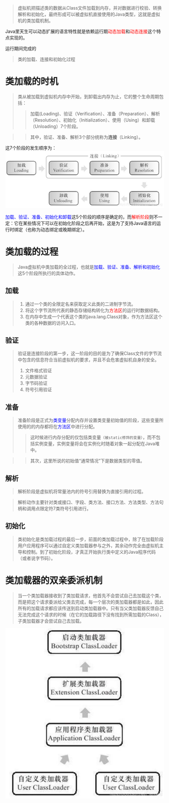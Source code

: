 
> 虚拟机把描述类的数据从Class文件加载到内存，并对数据进行校验、转换解析和初始化，最终形成可以被虚拟机直接使用的Java类型，这就是虚拟机的类加载机制。

Java里天生可以动态扩展的语言特性就是依赖运行期<font color=red>动态加载</font>和<font color=red>动态连接</font>这个特点实现的。

运行期间完成的
> 类的加载、连接和初始化过程
# 类加载的时机
> 类从被加载到虚拟机内存中开始，到卸载出内存为止，它的整个生命周期包括：
>> 加载(Loading)、验证（Verification）、准备（Preparation）、解析（Resolution）、初始化（Initialization）、使用（Using）和卸载（Unloading）7个阶段。

>> 其中，验证、准备、解析3个部分统称为**连接**（Linking）。

这7个阶段的发生顺序为：
![](image/jvm-class-load-tipe.jpeg)

<font color=blue>加载、验证、准备、初始化和卸载</font>这5个阶段的顺序是确定的，而<font color=red>解析阶段</font>则不一定：它在某些情况下可以在初始化阶段之后再开始，这是为了支持Java语言的运行时绑定（也称为动态绑定或晚期绑定）。

# 类加载的过程
> Java虚拟机中类加载的全过程，也就是<font color=blue>加载、验证、准备、解析和初始化</font>这5个阶段所执行的具体动作。
## 加载
> 1. 通过一个类的全限定名来获取定义此类的二进制字节流。
> 2. 将这个字节流所代表的静态存储结构转化为<font color=red>方法区</font>的运行时数据结构。
> 2. 在内存中生成一个代表这个类的java.lang.Class对象，作为方法区这个类的各种数据的访问入口。
## 验证
> 验证是连接阶段的第一步，这一阶段的目的是为了确保Class文件的字节流中包含的信息符合当前虚拟机的要求，并且不会危害虚拟机自身的安全。
> 1. 文件格式验证
> 2. 元数据验证
> 3. 字节码验证
> 4. 符号引用验证
## 准备
> 准备阶段是正式为<font color=blue>类变量</font>分配内存并设置类变量初始值的阶段，这些变量所使用的的内存都将在<font color=blue>方法区</font>中进行分配。
>>这时候进行内存分配的仅包括类变量`（被static修饰的变量）`，而不包括实例变量，实例变量将会在实例化时随着对象一起分配在Java堆中。

>>其次，这里所说的初始值“通常情况”下是数据类型的零值。

## 解析
> 解析阶段是虚拟机将常量池内的符号引用替换为直接引用的过程。

> 解析动作主要针对类或接口、字段、类方法、接口方法、方法类型、方法句柄和调用点限定符7类符号引用进行。
## 初始化
> 类初始化是类加载过程的最后一步，前面的类加载过程中，除了在加载阶段用户应用程序可以通过自定义类加载器参与之外，其余动作完全由虚拟机主导和控制。到了初始化阶段，才真正开始执行类中定义的Java程序代码（或者说字节码）。

# 类加载器的双亲委派机制
> 当一个类加载器接收到了类加载请求，他首先不会尝试自己去加载这个类，而是把这个请求委派给父类去完成，每一个层次的类加载器都是如此，因此所有的加载请求都应该传送到启动类加载器中。只有当父类加载器反馈自己无法完成这个请求的时候（在它的加载路径下没有找到所需加载的Class），子类加载器才会尝试自己去加载。

![](image/jvm-class-parent-delegate-module.jpeg)
